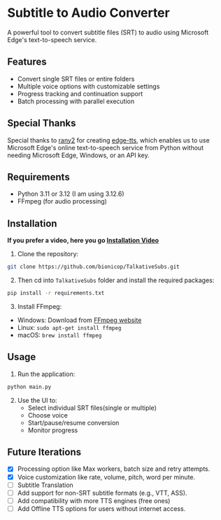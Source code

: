 # Subtitle to Audio Converter

A powerful tool to convert subtitle files (SRT) to audio using Microsoft Edge's text-to-speech service.

## Features

- Convert single SRT files or entire folders
- Multiple voice options with customizable settings
- Progress tracking and continuation support
- Batch processing with parallel execution

## Special Thanks

Special thanks to [rany2](https://github.com/rany2) for creating [edge-tts](https://github.com/rany2/edge-tts), which enables us to use Microsoft Edge's online text-to-speech service from Python without needing Microsoft Edge, Windows, or an API key.

## Requirements

- Python 3.11 or 3.12 (I am using 3.12.6)
- FFmpeg (for audio processing)

## Installation
**If you prefer a video, here you go [Installation Video](https://youtu.be/AUX5jpSFRhY)**

1. Clone the repository:
```bash
git clone https://github.com/bionicop/TalkativeSubs.git
```

2. Then cd into `TalkativeSubs` folder and install the required packages:
```bash
pip install -r requirements.txt
```

3. Install FFmpeg:
- Windows: Download from [FFmpeg website](https://ffmpeg.org/download.html)
- Linux: `sudo apt-get install ffmpeg`
- macOS: `brew install ffmpeg`

## Usage

1. Run the application:
```bash
python main.py
```

2. Use the UI to:
   - Select individual SRT files(single or multiple)
   - Choose voice
   - Start/pause/resume conversion
   - Monitor progress


## Future Iterations
- [x] Processing option like Max workers, batch size and retry attempts.
- [x] Voice customization like rate, volume, pitch, word per minute.
- [ ] Subtitle Translation
- [ ] Add support for non-SRT subtitle formats (e.g., VTT, ASS).  
- [ ] Add compatibility with more TTS engines (free ones)
- [ ] Add Offline TTS options for users without internet access.
